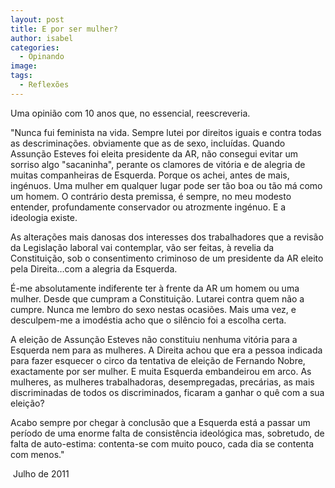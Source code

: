 ```yaml
---
layout: post
title: E por ser mulher?
author: isabel
categories:
  - Opinando
image:
tags:
  - Reflexões
---
```

Uma opini&atilde;o com 10 anos que, no essencial, reescreveria.

"Nunca fui feminista na vida. Sempre lutei por direitos iguais e contra todas as descrimina&ccedil;&otilde;es. obviamente que as de sexo, inclu&iacute;das. Quando Assun&ccedil;&atilde;o Esteves foi eleita presidente da AR, n&atilde;o consegui evitar um sorriso algo "sacaninha", perante os clamores de vit&oacute;ria e de alegria de muitas companheiras de Esquerda. Porque os achei, antes de mais, ingénuos. Uma mulher em qualquer lugar pode ser t&atilde;o boa ou t&atilde;o m&aacute; como um homem. O contr&aacute;rio desta premissa, é sempre, no meu modesto entender, profundamente conservador ou atrozmente ingénuo. E a ideologia existe.

As altera&ccedil;&otilde;es mais danosas dos interesses dos trabalhadores que a revis&atilde;o da Legisla&ccedil;&atilde;o laboral vai contemplar, v&atilde;o ser feitas, &agrave; revelia da Constitui&ccedil;&atilde;o, sob o consentimento criminoso de um presidente da AR eleito pela Direita…com a alegria da Esquerda.

&Eacute;-me absolutamente indiferente ter &agrave; frente da AR um homem ou uma mulher. Desde que cumpram a Constitui&ccedil;&atilde;o. Lutarei contra quem n&atilde;o a cumpre. Nunca me lembro do sexo nestas ocasi&otilde;es. Mais uma vez, e desculpem-me a imodéstia acho que o sil&ecirc;ncio foi a escolha certa.

A elei&ccedil;&atilde;o de Assun&ccedil;&atilde;o Esteves n&atilde;o constituiu nenhuma vit&oacute;ria para a Esquerda nem para as mulheres. A Direita achou que era a pessoa indicada para fazer esquecer o circo da tentativa de elei&ccedil;&atilde;o de Fernando Nobre, exactamente por ser mulher. E muita Esquerda embandeirou em arco. As mulheres, as mulheres trabalhadoras, desempregadas, prec&aacute;rias, as mais discriminadas de todos os discriminados, ficaram a ganhar o qu&ecirc; com a sua elei&ccedil;&atilde;o?

Acabo sempre por chegar &agrave; conclus&atilde;o que a Esquerda est&aacute; a passar um per&iacute;odo de uma enorme falta de consist&ecirc;ncia ideol&oacute;gica mas, sobretudo, de falta de auto-estima: contenta-se com muito pouco, cada dia se contenta com menos."

&nbsp;Julho de 2011
